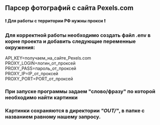 ## Парсер фотографий с сайта Pexels.com
#### :heavy_exclamation_mark: Для работы с территории РФ нужны прокси :heavy_exclamation_mark: 
### Для корректной работы необходимо создать файл .env в корне проекта и добавить следующие переменные окружения:
API_KEY=получаем_на_сайте_Pexels.com</br>
PROXY_LOGIN=логин_от_проксей</br>
PROXY_PASS=пароль_от_проксей</br>
PROXY_IP=IP_от_проксей</br>
PROXY_PORT=PORT_от_проксей</br>

### При запуске программы задаем "слово/фразу" по которой необходимо найти картинки
### Картинки сохраняются в директории *"OUT/"*, в папке с названием равному нашему запросу.



